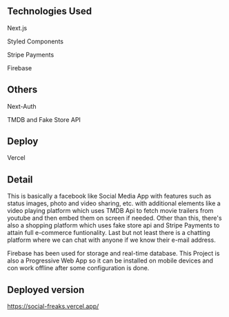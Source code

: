 ## Technologies Used

Next.js

Styled Components

Stripe Payments

Firebase

## Others

Next-Auth

TMDB and Fake Store API

## Deploy

Vercel

## Detail

This is basically a facebook like Social Media App with features such as status images, photo and video sharing, etc. with additional elements like a video playing platform which uses TMDB Api to fetch movie trailers from youtube and then embed them on screen if needed. Other than this, there's also a shopping platform which uses fake store api and Stripe Payments to attain full e-commerce funtionality. Last but not least there is a chatting platform where we can chat with anyone if we know their e-mail address.

Firebase has been used for storage and real-time database. This Project is also a Progressive Web App so it can be installed on mobile devices and con work offline after some configuration is done.

## Deployed version

https://social-freaks.vercel.app/
